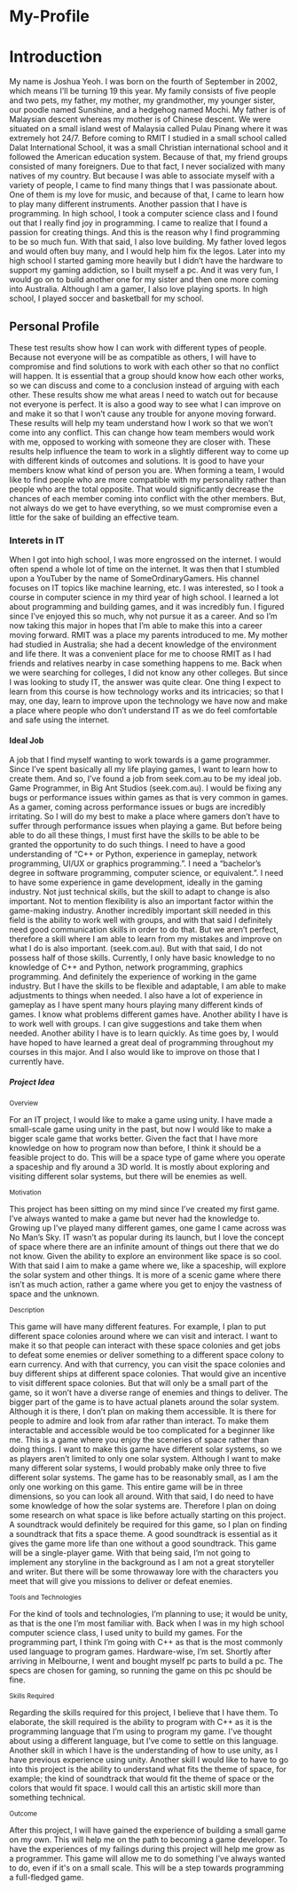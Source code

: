 # My-Profile
<!DOCTYPE html>
<html>
  <head>
    <title>My Profile</title>
  </head>
  
  <body>
    <h1>Introduction</h1>
    <p>My name is Joshua Yeoh. I was born on the fourth of September in 2002, which means I’ll be turning 19 this year. My family consists of five people and two pets, my father, my mother, my grandmother, my younger sister, our poodle named Sunshine, and a hedgehog named Mochi. My father is of Malaysian descent whereas my mother is of Chinese descent. We were situated on a small island west of Malaysia called Pulau Pinang where it was extremely hot 24/7. Before coming to RMIT I studied in a small school called Dalat International School, it was a small Christian international school and it followed the American education system. Because of that, my friend groups consisted of many foreigners. Due to that fact, I never socialized with many natives of my country. But because I was able to associate myself with a variety of people, I came to find many things that I was passionate about. One of them is my love for music, and because of that, I came to learn how to play many different instruments. Another passion that I have is programming. In high school, I took a computer science class and I found out that I really find joy in programming. I came to realize that I found a passion for creating things. And this is the reason why I find programming to be so much fun. With that said, I also love building. My father loved legos and would often buy many, and I would help him fix the legos. Later into my high school I started gaming more heavily but I didn’t have the hardware to support my gaming addiction, so I built myself a pc. And it was very fun, I would go on to build another one for my sister and then one more coming into Australia. Although I am a gamer, I also love playing sports. In high school, I played soccer and basketball for my school.</p>
    <h2>Personal Profile</h2>
    <p>These test results show how I can work with different types of people. Because not everyone will be as compatible as others, I will have to compromise and find solutions to work with each other so that no conflict will happen. It is essential that a group should know how each other works, so we can discuss and come to a conclusion instead of arguing with each other. These results show me what areas I need to watch out for because not everyone is perfect. It is also a good way to see what I can improve on and make it so that I won’t cause any trouble for anyone moving forward. 
	These results will help my team understand how I work so that we won’t come into any conflict. This can change how team members would work with me, opposed to working with someone they are closer with. These results help influence the team to work in a slightly different way to come up with different kinds of outcomes and solutions. It is good to have your members know what kind of person you are.
	When forming a team, I would like to find people who are more compatible with my personality rather than people who are the total opposite. That would significantly decrease the chances of each member coming into conflict with the other members. But, not always do we get to have everything, so we must compromise even a little for the sake of building an effective team.</p>
    <h3>Interets in IT</h3>
    <p>When I got into high school, I was more engrossed on the internet. I would often spend a whole lot of time on the internet. It was then that I stumbled upon a YouTuber by the name of SomeOrdinaryGamers. His channel focuses on IT topics like machine learning, etc. I was interested, so I took a course in computer science in my third year of high school. I learned a lot about programming and building games, and it was incredibly fun. I figured since I’ve enjoyed this so much, why not pursue it as a career. And so I’m now taking this major in hopes that I’m able to make this into a career moving forward. RMIT was a place my parents introduced to me. My mother had studied in Australia; she had a decent knowledge of the environment and life there. It was a convenient place for me to choose RMIT as I had friends and relatives nearby in case something happens to me. Back when we were searching for colleges, I did not know any other colleges. But since I was looking to study IT, the answer was quite clear. One thing I expect to learn from this course is how technology works and its intricacies; so that I may, one day, learn to improve upon the technology we have now and make a place where people who don’t understand IT as we do feel comfortable and safe using the internet.</p>
    <h4>Ideal Job</h4>
    <p>A job that I find myself wanting to work towards is a game programmer. Since I’ve spent basically all my life playing games, I want to learn how to create them. And so, I’ve found a job from seek.com.au to be my ideal job. Game Programmer, in Big Ant Studios (seek.com.au). I would be fixing any bugs or performance issues within games as that is very common in games. As a gamer, coming across performance issues or bugs are incredibly irritating. So I will do my best to make a place where gamers don’t have to suffer through performance issues when playing a game. But before being able to do all these things, I must first have the skills to be able to be granted the opportunity to do such things. I need to have a good understanding of “C++ or Python, experience in gameplay, network programming, UI/UX or graphics programming.”. I need a “bachelor’s degree in software programming, computer science, or equivalent.”. I need to have some experience in game development, ideally in the gaming industry. Not just technical skills, but the skill to adapt to change is also important. Not to mention flexibility is also an important factor within the game-making industry. Another incredibly important skill needed in this field is the ability to work well with groups, and with that said I definitely need good communication skills in order to do that. But we aren’t perfect, therefore a skill where I am able to learn from my mistakes and improve on what I do is also important. (seek.com.au). But with that said, I do not possess half of those skills. Currently, I only have basic knowledge to no knowledge of C++ and Python, network programming, graphics programming. And definitely the experience of working in the game industry. But I have the skills to be flexible and adaptable, I am able to make adjustments to things when needed. I also have a lot of experience in gameplay as I have spent many hours playing many different kinds of games. I know what problems different games have. Another ability I have is to work well with groups. I can give suggestions and take them when needed. Another ability I have is to learn quickly. As time goes by, I would have hoped to have learned a great deal of programming throughout my courses in this major. And I also would like to improve on those that I currently have.</p>
    <h5>Project Idea</h5>
    <sub>Overview</sub>
    <p>For an IT project, I would like to make a game using unity. I have made a small-scale game using unity in the past, but now I would like to make a bigger scale game that works better. Given the fact that I have more knowledge on how to program now than before, I think it should be a feasible project to do. This will be a space type of game where you operate a spaceship and fly around a 3D world. It is mostly about exploring and visiting different solar systems, but there will be enemies as well.</p>
    <sub>Motivation</sub>
    <p>This project has been sitting on my mind since I’ve created my first game. I’ve always wanted to make a game but never had the knowledge to. Growing up I’ve played many different games, one game I came across was No Man’s Sky. IT wasn’t as popular during its launch, but I love the concept of space where there are an infinite amount of things out there that we do not know. Given the ability to explore an environment like space is so cool. With that said I aim to make a game where we, like a spaceship, will explore the solar system and other things. It is more of a scenic game where there isn’t as much action, rather a game where you get to enjoy the vastness of space and the unknown.</p>
    <sub>Description</sub>
    <p>This game will have many different features. For example, I plan to put different space colonies around where we can visit and interact. I want to make it so that people can interact with these space colonies and get jobs to defeat some enemies or deliver something to a different space colony to earn currency. And with that currency, you can visit the space colonies and buy different ships at different space colonies. That would give an incentive to visit different space colonies. But that will only be a small part of the game, so it won’t have a diverse range of enemies and things to deliver. The bigger part of the game is to have actual planets around the solar system. Although it is there, I don’t plan on making them accessible. It is there for people to admire and look from afar rather than interact. To make them interactable and accessible would be too complicated for a beginner like me. This is a game where you enjoy the sceneries of space rather than doing things. I want to make this game have different solar systems, so we as players aren’t limited to only one solar system. Although I want to make many different solar systems, I would probably make only three to five different solar systems. The game has to be reasonably small, as I am the only one working on this game. This entire game will be in three dimensions, so you can look all around. With that said, I do need to have some knowledge of how the solar systems are. Therefore I plan on doing some research on what space is like before actually starting on this project. A soundtrack would definitely be required for this game, so I plan on finding a soundtrack that fits a space theme. A good soundtrack is essential as it gives the game more life than one without a good soundtrack. This game will be a single-player game. With that being said, I’m not going to implement any storyline in the background as I am not a great storyteller and writer. But there will be some throwaway lore with the characters you meet that will give you missions to deliver or defeat enemies.</p>
    <sub>Tools and Technologies</sub>
    <p>For the kind of tools and technologies, I’m planning to use; it would be unity, as that is the one I’m most familiar with. Back when I was in my high school computer science class, I used unity to build my games. For the programming part, I think I’m going with C++ as that is the most commonly used language to program games. Hardware-wise, I’m set. Shortly after arriving in Melbourne, I went and bought myself pc parts to build a pc. The specs are chosen for gaming, so running the game on this pc should be fine.</p>
    <sub>Skills Required</sub>
    <p>Regarding the skills required for this project, I believe that I have them. To elaborate, the skill required is the ability to program with C++ as it is the programming language that I’m using to program my game. I've thought about using a different language, but I’ve come to settle on this language. Another skill in which I have is the understanding of how to use unity, as I have previous experience using unity. Another skill I would like to have to go into this project is the ability to understand what fits the theme of space, for example; the kind of soundtrack that would fit the theme of space or the colors that would fit space. I would call this an artistic skill more than something technical.</p>
    <sub>Outcome</sub>
    <p>After this project, I will have gained the experience of building a small game on my own. This will help me on the path to becoming a game developer. To have the experiences of my failings during this project will help me grow as a programmer. This game will allow me to do something I’ve always wanted to do, even if it's on a small scale. This will be a step towards programming a full-fledged game.</p>
  </body>
  
</html>
